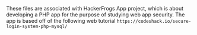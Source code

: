 These files are associated with HackerFrogs App project, which is about developing a PHP app for the purpose of studying web app security.
The app is based off of the following web tutorial `https://codeshack.io/secure-login-system-php-mysql/`
